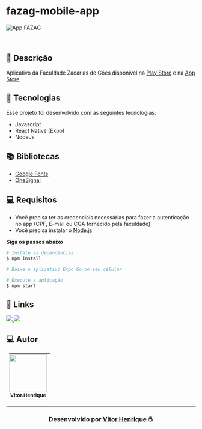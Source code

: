 # fazag-mobile-app

![App FAZAG](https://github.com/vitorhenr1que/fazag-mobile-app/assets/85037374/e80de7c6-8f51-4178-9768-c0d2ac0102d2)

<br>

## 📝 Descrição 

Aplicativo da Faculdade Zacarias de Góes disponível na [Play Store](https://play.google.com/store/apps/details?id=com.fazag) e na [App Store](https://apps.apple.com/br/app/fazag/id6447904241)

## 🚀 Tecnologias

Esse projeto foi desenvolvido com as seguintes tecnologias:

- Javascript
- React Native (Expo)
- NodeJs

## 📚 Bibliotecas
- [Google Fonts](https://fonts.google.com/)
- [OneSignal](https://onesignal.com/)

## 💻 Requisitos

- Você precisa ter as credenciais necessárias para fazer a autenticação no app (CPF, E-mail ou CGA fornecido pela faculdade)
- Você precisa instalar o [Node.js](https://nodejs.org/en/download/)

**Siga os passos abaixo**

```bash
# Instale as dependências
$ npm install

# Baixe o aplicativo Expo Go no seu celular

# Execute a aplicação
$ npm start

```


## 🔗 Links

<p align="left">
 
 <a href="https://www.linkedin.com/in/vitor-henrique-130b46159/" alt="Linkedin">
  <img src="https://img.shields.io/badge/-Linkedin-0A66C2?style=for-the-badge&logo=Linkedin&logoColor=FFFFFF&link=https://www.linkedin.com/in/vitor-henrique-130b46159/"/> 
 </a>

  <a href="#" alt="Portfolio">
  <img src="https://img.shields.io/badge/my_portfolio-000?style=for-the-badge&logo=ko-fi&logoColor=white&link="/>
 </a>

 </p>
 
## 💻 Autor<br>
<table style="border-radius: 10px;">
  <tr>
    <td align="center">
      <a href="https://github.com/vitorhenr1que">
        <img src="https://avatars.githubusercontent.com/u/85037374?v=4" width="100px;" /><br>
        <sub>
          <b>Vitor Henrique</b>
        </sub>
      </a>
    </td>
  </tr>
</table>

-----

  <h3 align="center"> Desenvolvido por <a href="https://www.linkedin.com/in/vitor-henrique-130b46159/">Vitor Henrique</a> ☕</h3>
